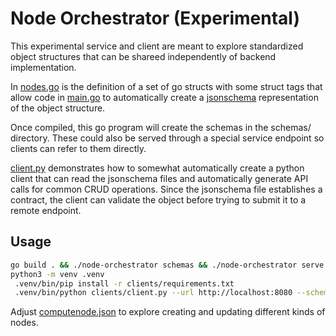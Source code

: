 # Node Orchestrator (Experimental)

This experimental service and client are meant to explore standardized object structures that can be shareed independently of backend implementation.

In [nodes.go](/nodes.go) is the definition of a set of go structs with some struct tags that allow code in [main.go](/main.go) to automatically create a [jsonschema](https://json-schema.org/) representation of the object structure.

Once compiled, this go program will create the schemas in the schemas/ directory.  These could also be served through a special service endpoint so clients can refer to them directly.

[client.py](/clients/client.py) demonstrates how to somewhat automatically create a python client that can read the jsonschema files and automatically generate API calls for common CRUD operations.  Since the jsonschema file establishes a contract, the client can validate the object before trying to submit it to a remote endpoint.

## Usage

```bash
go build . && ./node-orchestrator schemas && ./node-orchestrator serve 
python3 -m venv .venv
 .venv/bin/pip install -r clients/requirements.txt
 .venv/bin/python clients/client.py --url http://localhost:8080 --schema-dir schemas create --file client/computenode.json  ComputeNode
 ```

Adjust [computenode.json](/clients/computenode.json) to explore creating and updating different kinds of nodes.
